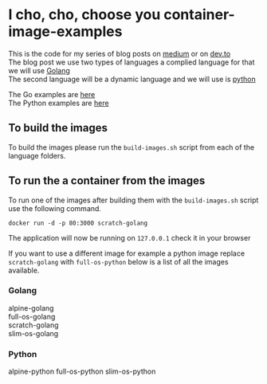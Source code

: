 # I cho, cho, choose you container-image-examples
This is the code for my series of blog posts on [medium](https://medium.com/@scott.coulton/i-cho-cho-chose-you-container-image-part-1-fa6671d9ae1f) or on [dev.to](https://dev.to/scottyc/i-cho-cho-chose-you-container-image-part-1-227p)  
The blog post we use two types of languages a complied language for that we will use [Golang](https://golang.org/)   
The second language will be a dynamic language and we will use is [python](https://www.python.org/)

The Go examples are [here](golang/)  
The Python examples are [here](python/)


## To build the images
To build the images please run the `build-images.sh` script from each of the language folders. 

## To run the a container from the images
To run one of the images after building them with the `build-images.sh` script use the following command. 

`docker run -d -p 80:3000 scratch-golang`  

The application will now be running on `127.0.0.1` check it in your browser

If you want to use a different image for example a python image replace `scratch-golang` with `full-os-python` below is a list of all the images available.

### Golang
alpine-golang     
full-os-golang  
scratch-golang  
slim-os-golang

### Python
alpine-python
full-os-python
slim-os-python